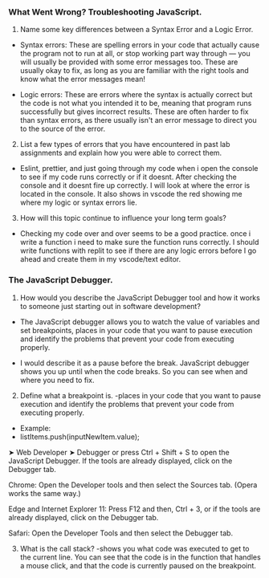 ### What Went Wrong? Troubleshooting JavaScript.

1. Name some key differences between a Syntax Error and a Logic Error.

- Syntax errors: These are spelling errors in your code that actually cause the program not to run at all, or stop working part way through — you will usually be provided with some error messages too. These are usually okay to fix, as long as you are familiar with the right tools and know what the error messages mean!

- Logic errors: These are errors where the syntax is actually correct but the code is not what you intended it to be, meaning that program runs successfully but gives incorrect results. These are often harder to fix than syntax errors, as there usually isn't an error message to direct you to the source of the error.

2. List a few types of errors that you have encountered in past lab assignments and explain how you were able to correct them.
- Eslint, prettier, and just going through my code when i open the console to see if my code runs correctly or if it doesnt. After checking the console and it doesnt fire up correctly. I will look at where the error is located in the console. It also shows in vscode the red showing me where my logic or syntax errors lie.

3. How will this topic continue to influence your long term goals?
- Checking my code over and over seems to be a good practice. once i write a function i need to make sure the function runs correctly. I should write functions with replit to see if there are any logic errors before I go ahead and create them in my vscode/text editor. 

### The JavaScript Debugger.

1. How would you describe the JavaScript Debugger tool and how it works to someone just starting out in software development?

- The JavaScript debugger allows you to watch the value of variables and set breakpoints, places in your code that you want to pause execution and identify the problems that prevent your code from executing properly.

- I would describe it as a pause before the break. JavaScript debugger shows you up until when the code breaks. So you can see when and where you need to fix. 

2. Define what a breakpoint is.
-places in your code that you want to pause execution and identify the problems that prevent your code from executing properly.
  - Example:
  - listItems.push(inputNewItem.value);

➤ Web Developer ➤ Debugger or press Ctrl + Shift + S to open the JavaScript Debugger. If the tools are already displayed, click on the Debugger tab.

Chrome: Open the Developer tools and then select the Sources tab. (Opera works the same way.)

Edge and Internet Explorer 11: Press F12 and then, Ctrl + 3, or if the tools are already displayed, click on the Debugger tab.

Safari: Open the Developer Tools and then select the Debugger tab.

3. What is the call stack?
-shows you what code was executed to get to the current line. You can see that the code is in the function that handles a mouse click, and that the code is currently paused on the breakpoint.